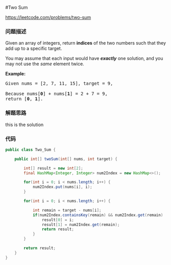 #Two Sum 

https://leetcode.com/problems/two-sum

### 问题描述

<p>Given an array of integers, return <strong>indices</strong> of the two numbers such that they add up to a specific target.</p>

<p>You may assume that each input would have <strong><em>exactly</em></strong> one solution, and you may not use the <em>same</em> element twice.</p>

<p><strong>Example:</strong></p>

<pre>
Given nums = [2, 7, 11, 15], target = 9,

Because nums[<strong>0</strong>] + nums[<strong>1</strong>] = 2 + 7 = 9,
return [<strong>0</strong>, <strong>1</strong>].
</pre>

### 解题思路

this is the solution

### 代码

```java
public class Two_Sum {

    public int[] twoSum(int[] nums, int target) {

        int[] result = new int[2];
        final HashMap<Integer, Integer> num2Index = new HashMap<>();

        for(int i = 0; i < nums.length; i++) {
            num2Index.put(nums[i], i);
        }

        for(int i = 0; i < nums.length; i++) {

            int remain = target - nums[i];
            if(num2Index.containsKey(remain) && num2Index.get(remain) != i) {   //注意这里， 可能有6 - 3 = 3的情况
                result[0] = i;
                result[1] = num2Index.get(remain);
                return result;
            }
        }

        return result;
    }
}
```

